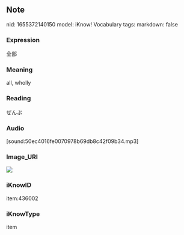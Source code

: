 ## Note
nid: 1655372140150
model: iKnow! Vocabulary
tags: 
markdown: false

### Expression
全部

### Meaning
all, wholly

### Reading
ぜんぶ

### Audio
[sound:50ec4016fe0070978b69db8c42f09b34.mp3]

### Image_URI
<img src="185b806e32645fb2dc7ad26137373315.jpg">

### iKnowID
item:436002

### iKnowType
item
